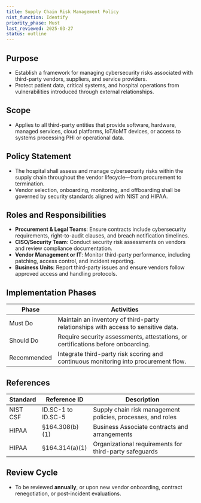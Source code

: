 ```yaml
---
title: Supply Chain Risk Management Policy
nist_function: Identify
priority_phase: Must
last_reviewed: 2025-03-27
status: outline
---
```


## Purpose
- Establish a framework for managing cybersecurity risks associated with third-party vendors, suppliers, and service providers.
- Protect patient data, critical systems, and hospital operations from vulnerabilities introduced through external relationships.

## Scope
- Applies to all third-party entities that provide software, hardware, managed services, cloud platforms, IoT/IoMT devices, or access to systems processing PHI or operational data.

## Policy Statement
- The hospital shall assess and manage cybersecurity risks within the supply chain throughout the vendor lifecycle—from procurement to termination.
- Vendor selection, onboarding, monitoring, and offboarding shall be governed by security standards aligned with NIST and HIPAA.

## Roles and Responsibilities
- **Procurement & Legal Teams**: Ensure contracts include cybersecurity requirements, right-to-audit clauses, and breach notification timelines.
- **CISO/Security Team**: Conduct security risk assessments on vendors and review compliance documentation.
- **Vendor Management or IT**: Monitor third-party performance, including patching, access control, and incident reporting.
- **Business Units**: Report third-party issues and ensure vendors follow approved access and handling protocols.

## Implementation Phases

| Phase        | Activities                                                                         |
|--------------|-------------------------------------------------------------------------------------|
| Must Do      | Maintain an inventory of third-party relationships with access to sensitive data.  |
| Should Do    | Require security assessments, attestations, or certifications before onboarding.   |
| Recommended  | Integrate third-party risk scoring and continuous monitoring into procurement flow. |

## References

| Standard | Reference ID              | Description                                                  |
|----------|---------------------------|--------------------------------------------------------------|
| NIST CSF | ID.SC-1 to ID.SC-5         | Supply chain risk management policies, processes, and roles   |
| HIPAA    | §164.308(b)(1)             | Business Associate contracts and arrangements                 |
| HIPAA    | §164.314(a)(1)             | Organizational requirements for third-party safeguards        |

## Review Cycle
- To be reviewed **annually**, or upon new vendor onboarding, contract renegotiation, or post-incident evaluations.
